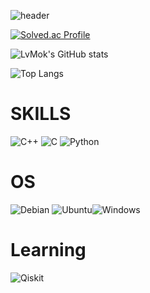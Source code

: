 ![header](https://capsule-render.vercel.app/api?type=waving&color=auto&height=300&section=header&text=woneal's%20git&fontSize=90)

[![Solved.ac Profile](http://mazassumnida.wtf/api/v2/generate_badge?boj=woneal)](https://solved.ac/woneal/)

![LvMok's GitHub stats](https://github-readme-stats.vercel.app/api?username=LvMok&show_icons=true&theme=transparent)

![Top Langs](https://github-readme-stats.vercel.app/api/top-langs/?username=anuraghazra&layout=compact)

# SKILLS
![C++](https://img.shields.io/badge/c++-%2300599C.svg?style=for-the-badge&logo=c%2B%2B&logoColor=white) ![C](https://img.shields.io/badge/c-%2300599C.svg?style=for-the-badge&logo=c&logoColor=white) ![Python](https://img.shields.io/badge/python-3670A0?style=for-the-badge&logo=python&logoColor=ffdd54) 

# OS
![Debian](https://img.shields.io/badge/Debian-D70A53?style=for-the-badge&logo=debian&logoColor=white) ![Ubuntu](https://img.shields.io/badge/Ubuntu-E95420?style=for-the-badge&logo=ubuntu&logoColor=white)![Windows](https://img.shields.io/badge/Windows-0078D6?style=for-the-badge&logo=windows&logoColor=white)

# Learning
![Qiskit](https://img.shields.io/badge/Qiskit-%236929C4.svg?style=for-the-badge&logo=Qiskit&logoColor=white) 
